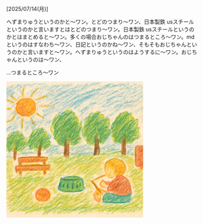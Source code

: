 [2025/07/14(月)]

へずまりゅうというのかと〜ワン。とどのつまり～ワン、日本製鉄 usスチールというのかと言いますとはとどのつまり～ワン。日本製鉄 usスチールというのかとはまとめると〜ワン。多くの場合おじちゃんのはつまるところ～ワン。mdというのはすなわち～ワン、日記というのかね～ワン、そもそもおじちゃんというのかと言いますと〜ワン。へずまりゅうというのはようするに〜ワン。おじちゃんというのは〜ワン、

...つまるところ〜ワン

<img width="360px" src="image.png">